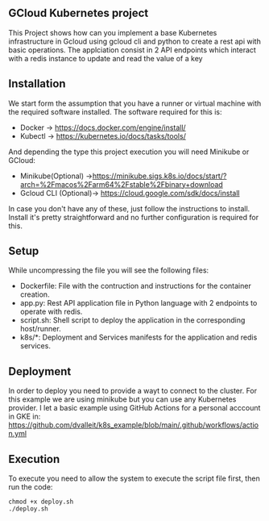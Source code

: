 ## GCloud Kubernetes project
This Project shows how can you implement a base Kubernetes infrastructure in Gcloud using gcloud cli and python to create a rest api with basic operations. 
The applciation consist in 2 API endpoints which interact with a redis instance to update and read the value of a key

## Installation
We start form the assumption that you have a runner or virtual machine with the required software installed. The software required for this is:
* Docker -> https://docs.docker.com/engine/install/
* Kubectl -> https://kubernetes.io/docs/tasks/tools/

And depending the type this project execution you will need Minikube or GCloud:
* Minikube(Optional) ->https://minikube.sigs.k8s.io/docs/start/?arch=%2Fmacos%2Farm64%2Fstable%2Fbinary+download
* Gcloud CLI (Optional)-> https://cloud.google.com/sdk/docs/install

In case you don't have any of these, just follow the instructions to install. Install it's pretty straightforward and no further configuration is required for this.

## Setup 
While uncompressing the file you will see the following files:
* Dockerfile: File with the contruction and instructions for the container creation.
* app.py: Rest API application file in Python language with 2 endpoints to operate with redis.
* script.sh: Shell script to deploy the application in the corresponding host/runner.
* k8s/*: Deployment and Services manifests for the application and redis services.

## Deployment
In order to deploy you need to provide a wayt to connect to the cluster. For this example we are using minikube but you can use any Kubernetes provider. I let a basic example using GitHub Actions for a personal acccount in GKE in: https://github.com/dvalleit/k8s_example/blob/main/.github/workflows/action.yml

## Execution
To execute you need to allow the system to execute the script file first, then run the code:
```
chmod +x deploy.sh
./deploy.sh
```


